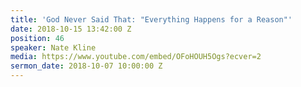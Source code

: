 ```yaml
---
title: 'God Never Said That: "Everything Happens for a Reason"'
date: 2018-10-15 13:42:00 Z
position: 46
speaker: Nate Kline
media: https://www.youtube.com/embed/OFoHOUH5Ogs?ecver=2
sermon_date: 2018-10-07 10:00:00 Z
---
```


